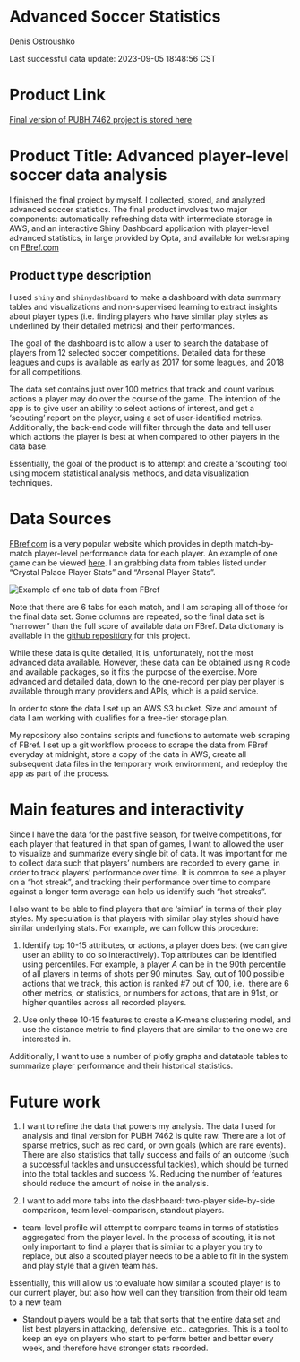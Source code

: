 # Advanced Soccer Statistics
Denis Ostroushko

<!-- gfm -->

Last successful data update: 2023-09-05 18:48:56 CST

# Product Link

[Final version of PUBH 7462 project is stored
here](https://kexite.shinyapps.io/soccer_dashboard/)

<!--
# Obvious Data Fixes: 
&#10;1. Add match week as a variable. During the initial design I completely forgot to include it...
&#10;1.1 Add opponents: currently it is unknown who the opponent on the day was... but the data is available. Will be added in version 2.0 
&#10;2. Europa League and Conference League are not in the data, while UCL is... need to fix this issue, these are some of the best competitions 
to scout players 
&#10;3. Add transfer/market values of players and their salaries 
-->

# Product Title: Advanced player-level soccer data analysis

I finished the final project by myself. I collected, stored, and
analyzed advanced soccer statistics. The final product involves two
major components: automatically refreshing data with intermediate
storage in AWS, and an interactive Shiny Dashboard application with
player-level advanced statistics, in large provided by Opta, and
available for websraping on [FBref.com](https://fbref.com/en/)

## Product type description

I used `shiny` and `shinydashboard` to make a dashboard with data
summary tables and visualizations and non-supervised learning to extract
insights about player types (i.e. finding players who have similar play
styles as underlined by their detailed metrics) and their performances.

The goal of the dashboard is to allow a user to search the database of
players from 12 selected soccer competitions. Detailed data for these
leagues and cups is available as early as 2017 for some leagues, and
2018 for all competitions.

The data set contains just over 100 metrics that track and count various
actions a player may do over the course of the game. The intention of
the app is to give user an ability to select actions of interest, and
get a ‘scouting’ report on the player, using a set of user-identified
metrics. Additionally, the back-end code will filter through the data
and tell user which actions the player is best at when compared to other
players in the data base.

Essentially, the goal of the product is to attempt and create a
‘scouting’ tool using modern statistical analysis methods, and data
visualization techniques.

# Data Sources

[FBref.com](https://fbref.com/en/) is a very popular website which
provides in depth match-by-match player-level performance data for each
player. An example of one game can be viewed
[here](https://fbref.com/en/matches/e62f6e78/Crystal-Palace-Arsenal-August-5-2022-Premier-League).
I an grabbing data from tables listed under “Crystal Palace Player
Stats” and “Arsenal Player Stats”.

![Example of one tab of data from
FBref](/Users/denisostroushko/Desktop/R/GitRepos/soccer_dashboard/Data%20sample.png)

Note that there are 6 tabs for each match, and I am scraping all of
those for the final data set. Some columns are repeated, so the final
data set is “narrower” than the full score of available data on FBref.
Data dictionary is available in the [github
repositiory](https://github.com/denisostroushko1/soccer_dashboard/blob/main/FBref%20Advanced%20Soccer%20Data%20Disctionary.csv)
for this project.

While these data is quite detailed, it is, unfortunately, not the most
advanced data available. However, these data can be obtained using `R`
code and available packages, so it fits the purpose of the exercise.
More advanced and detailed data, down to the one-record per play per
player is available through many providers and APIs, which is a paid
service.

In order to store the data I set up an AWS S3 bucket. Size and amount of
data I am working with qualifies for a free-tier storage plan.

My repository also contains scripts and functions to automate web
scraping of FBref. I set up a git workflow process to scrape the data
from FBref everyday at midnight, store a copy of the data in AWS, create
all subsequent data files in the temporary work environment, and
redeploy the app as part of the process.

# Main features and interactivity

Since I have the data for the past five season, for twelve competitions,
for each player that featured in that span of games, I want to allowed
the user to visualize and summarize every single bit of data. It was
important for me to collect data such that players’ numbers are recorded
to every game, in order to track players’ performance over time. It is
common to see a player on a “hot streak”, and tracking their performance
over time to compare against a longer term average can help us identify
such “hot streaks”.

I also want to be able to find players that are ‘similar’ in terms of
their play styles. My speculation is that players with similar play
styles should have similar underlying stats. For example, we can follow
this procedure:

1.  Identify top 10-15 attributes, or actions, a player does best (we
    can give user an ability to do so interactively). Top attributes can
    be identified using percentiles. For example, a player $A$ can be in
    the 90th percentile of all players in terms of shots per 90 minutes.
    Say, out of 100 possible actions that we track, this action is
    ranked \#7 out of 100, i.e.  there are 6 other metrics, or
    statistics, or numbers for actions, that are in 91st, or higher
    quantiles across all recorded players.

2.  Use only these 10-15 features to create a K-means clustering model,
    and use the distance metric to find players that are similar to the
    one we are interested in.

Additionally, I want to use a number of plotly graphs and datatable
tables to summarize player performance and their historical statistics.

# Future work

1.  I want to refine the data that powers my analysis. The data I used
    for analysis and final version for PUBH 7462 is quite raw. There are
    a lot of sparse metrics, such as red card, or own goals (which are
    rare events). There are also statistics that tally success and fails
    of an outcome (such a successful tackles and unsuccessful tackles),
    which should be turned into the total tackles and success %.
    Reducing the number of features should reduce the amount of noise in
    the analysis.

2.  I want to add more tabs into the dashboard: two-player side-by-side
    comparison, team level-comparison, standout players.

- team-level profile will attempt to compare teams in terms of
  statistics aggregated from the player level. In the process of
  scouting, it is not only important to find a player that is similar to
  a player you try to replace, but also a scouted player needs to be a
  able to fit in the system and play style that a given team has.

Essentially, this will allow us to evaluate how similar a scouted player
is to our current player, but also how well can they transition from
their old team to a new team

- Standout players would be a tab that sorts that the entire data set
  and list best players in attacking, defensive, etc.. categories. This
  is a tool to keep an eye on players who start to perform better and
  better every week, and therefore have stronger stats recorded.
